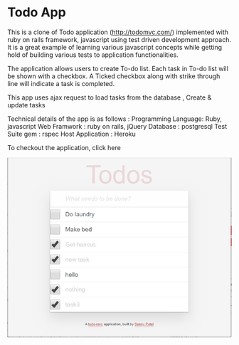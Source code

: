 # Todo App

This is a clone of Todo application (http://todomvc.com/)  implemented with ruby on rails framework, javascript using test driven development approach. It is a great example of learning various javascript concepts while getting hold of building various tests to application functionalities.  

The application allows users to create To-do list. Each task in To-do list will be shown with a checkbox. A Ticked checkbox along with strike through line will indicate a task is completed. 

This app uses ajax request to load tasks from the database , Create & update tasks  

Technical details of the app is as follows :
Programming Language: Ruby, javascript
Web Framwork : ruby on rails, jQuery
Database : postgresql
Test Suite gem : rspec
Host Application : Heroku

To checkout the application, click <a src="https://todo-sunny-patel.herokuapp.com/">here </a> 

<img src="screenshot.PNG" alt="Screenshot">

